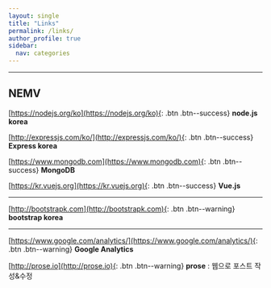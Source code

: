 ```yaml
---
layout: single
title: "Links"
permalink: /links/
author_profile: true
sidebar:
  nav: categories
--- 
```


---

## NEMV

[https://nodejs.org/ko](https://nodejs.org/ko){: .btn .btn--success}  **node.js korea**  

[http://expressjs.com/ko/](http://expressjs.com/ko/){: .btn .btn--success}  **Express korea**  

[https://www.mongodb.com](https://www.mongodb.com){: .btn .btn--success}  **MongoDB**  

[https://kr.vuejs.org](https://kr.vuejs.org){: .btn .btn--success}  **Vue.js**  

---

[http://bootstrapk.com](http://bootstrapk.com){: .btn .btn--warning} **bootstrap korea**  

---

[https://www.google.com/analytics/](https://www.google.com/analytics/){: .btn .btn--warning}  **Google Analytics**

[http://prose.io](http://prose.io){: .btn .btn--warning}  **prose** : 웹으로 포스트 작성&수정 